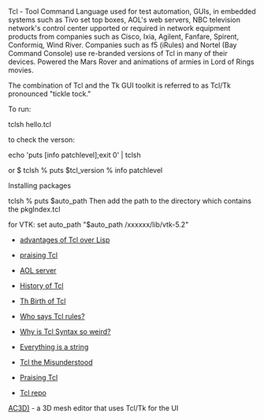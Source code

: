 Tcl - Tool Command Language used for test automation, GUIs, in embedded systems such as
Tivo set top boxes, AOL's web servers, NBC television network's control center
upported or required in network equipment products from companies such as Cisco, Ixia, 
Agilent, Fanfare, Spirent, Conformiq, Wind River. Companies such as f5 (iRules) and Nortel 
(Bay Command Console) use re-branded versions of Tcl in many of their devices.
Powered the Mars Rover and animations of armies in Lord of Rings movies.

The combination of Tcl and the Tk GUI toolkit is referred to as Tcl/Tk 
pronounced "tickle tock." 


To run: 

tclsh hello.tcl

to check the verson:

echo 'puts [info patchlevel];exit 0' | tclsh

or
    $ tclsh
    % puts $tcl_version
    % info patchlevel

Installing packages

tclsh
    % puts $auto_path
Then add the path to the directory which contains the pkgIndex.tcl

for VTK:
set auto_path "$auto_path /xxxxxx/lib/vtk-5.2"


+ [advantages of Tcl over Lisp](https://wiki.tcl.tk/13410)

+ [praising Tcl](http://yosefk.com/blog/i-cant-believe-im-praising-tcl.html)

+ [AOL server](https://github.com/aolserver)


+ [History of Tcl](https://web.stanford.edu/~ouster/cgi-bin/tclHistory.php)
+ [Th Birth of Tcl](http://www.tcl.tk/about/history.html)
+ [Who says Tcl rules?](https://wiki.tcl-lang.org/page/Who+says+Tcl+rules...?V=56)
+ [Why is Tcl Syntax so weird?](https://wiki.tcl-lang.org/page/Why+is+TCL+syntax+so+weird)

+ [Everything is a string](https://wiki.tcl-lang.org/page/everything+is+a+string)

+ [Tcl the Misunderstood](http://antirez.com/articoli/tclmisunderstood.html)
+ [Praising Tcl](https://yosefk.com/blog/i-cant-believe-im-praising-tcl.html)
+ [Tcl repo](https://gitlab.com/cznic/tcl)

[AC3D)](http://www.inivis.com/) - a 3D mesh editor that uses Tcl/Tk for the UI

